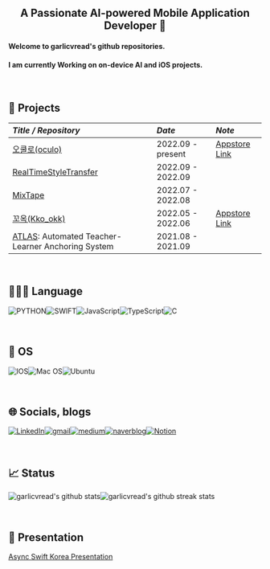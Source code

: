 <div align = 'center'><h2> A Passionate AI-powered Mobile Application Developer 👋 </div>

<div><h4>Welcome to garlicvread's github repositories.</div>
<div><h4>I am currently Working on on-device AI and iOS projects.</div>

<br>

## 📜 Projects

|*Title / Repository*|*Date*|*Note*|
|:---|:---|:---|
|[오쿨로(oculo)](https://github.com/DeveloperAcademy-POSTECH/MacC_WalkingAssistant_iOS) | 2022.09 - present | [Appstore Link](https://apps.apple.com/kr/app/oculo/id6444328351) |
|[RealTimeStyleTransfer](https://github.com/DeveloperAcademy-POSTECH/NC2_RealtimeStyleTransfer) | 2022.09 - 2022.09 ||
|[MixTape](https://github.com/DeveloperAcademy-POSTECH/MC3-Team15-Wavegram) | 2022.07 - 2022.08||
|[꼬옥(Kko_okk)](https://github.com/kko-okk/kko_okk) | 2022.05 - 2022.06 | [Appstore Link](https://apps.apple.com/kr/app/%EA%BC%AC%EC%98%A5/id1631273909) |
|[ATLAS](https://github.com/ATLAS-AI-project/ATLAS): Automated Teacher-Learner Anchoring System | 2021.08 - 2021.09 ||

<br>

## 🧑🏻‍💻 Language
![PYTHON](https://img.shields.io/badge/Python-3776AB.svg?style=for-the-badge&logo=Python&logoColor=white)![SWIFT](https://img.shields.io/badge/Swift-orange?style=for-the-badge&logo=Swift&logoColor=white)![JavaScript](https://img.shields.io/badge/JavaScript-F7DF1E.svg?style=for-the-badge&logo=JavaScript&logoColor=black)![TypeScript](https://img.shields.io/badge/TypeScript-3178C6.svg?style=for-the-badge&logo=Python&logoColor=white)![C](https://img.shields.io/badge/C-A8B9CC.svg?style=for-the-badge&logo=C&logoColor=white)

<br>

## 🚚 OS
![IOS](https://img.shields.io/badge/iOS-000000?style=for-the-badge&logo=ios&logoColor=white)![Mac OS](https://img.shields.io/badge/mac%20os-000000?style=for-the-badge&logo=macos&logoColor=F0F0F0)![Ubuntu](https://img.shields.io/badge/Ubuntu-E95420?style=for-the-badge&logo=ubuntu&logoColor=white)

<br>

## 🌐 Socials, blogs
[![LinkedIn](https://img.shields.io/badge/LinkedIn-%230077B5.svg?style=for-the-badge&logo=linkedin&logoColor=white)](https://linkedin.com/in/garlicvread)[![gmail](https://img.shields.io/badge/Gmail-D14836?style=for-the-badge&logo=gmail&logoColor=white)](mailto:try2quit@korea.ac.kr)[![medium](https://img.shields.io/badge/medium-000000?style=for-the-badge&logo=medium&logoColor=white)](https://medium.com/intelligent-atlas)[![naverblog](https://img.shields.io/badge/naver-03C75A?style=for-the-badge&logo=naver&logoColor=white)](https://blog.naver.com/PostList.naver?blogId=try2quit&categoryNo=7)[![Notion](https://img.shields.io/badge/notion-000000?style=for-the-badge&logo=notion&logoColor=white)](https://www.notion.so/garlicvread-ai-tech/Garlicvread-s-AI-tech-4f3cab2f57da45b88f0ee622755853ec)

<br>

## 📈 Status 
![garlicvread's github stats](https://github-readme-stats.vercel.app/api?username=garlicvread&show_icons=true)![garlicvread's github streak stats](https://github-readme-streak-stats.herokuapp.com/?user=garlicvread&)

<br>

## 👔 Presentation
[Async Swift Korea Presentation](https://www.youtube.com/watch?app=desktop&v=DVauRWCogWI&ab_channel=swiftasync)

